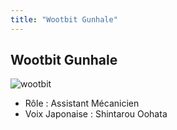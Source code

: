 ```yaml
---
title: "Wootbit Gunhale"
---
```


Wootbit Gunhale
---------------

![wootbit](/images/stories/saga/gundamage/persos/wootbit.png)
- Rôle : Assistant Mécanicien  
- Voix Japonaise : Shintarou Oohata

